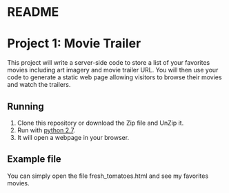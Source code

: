 # README

# Project 1: Movie Trailer

This project will write a server-side code to store a list of your favorites movies including art imagery and movie trailer URL. You will then use your code to generate a static web page allowing visitors to browse their movies and watch the trailers.


## Running
1. Clone this repository or download the Zip file and UnZip it.
2. Run with [python 2.7](https://www.python.org/).
3. It will open a webpage in your browser.


## Example file

You can simply open the file fresh_tomatoes.html and see my favorites movies.

